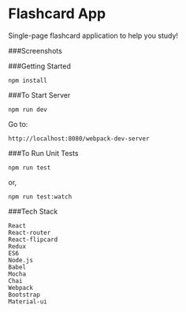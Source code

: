 # Flashcard App

Single-page flashcard application to help you study!

###Screenshots


###Getting Started

    npm install

###To Start Server

    npm run dev

Go to:

    http://localhost:8080/webpack-dev-server

###To Run Unit Tests

    npm run test

or,

    npm run test:watch

###Tech Stack

    React
    React-router
    React-flipcard
    Redux
    ES6
    Node.js
    Babel
    Mocha
    Chai
    Webpack
    Bootstrap
    Material-ui